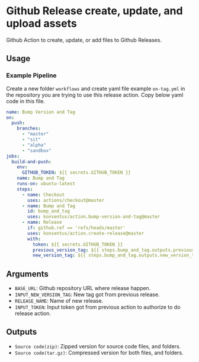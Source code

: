 # Github Release create, update, and upload assets

Github Action to create, update, or add files to Github Releases.

## Usage

### Example Pipeline

Create a new folder `workflows` and create yaml file example `on-tag.yml` in the repository you are trying to use this release action. Copy below yaml code in this file.

```yaml
name: Bump Version and Tag
on:
  push:
    branches:
      - "master"
      - "sit"
      - "alpha"
      - "sandbox"
jobs:
  build-and-push:
    env:
      GITHUB_TOKEN: ${{ secrets.GITHUB_TOKEN }}
    name: Bump and Tag
    runs-on: ubuntu-latest
    steps:
      - name: Checkout
        uses: actions/checkout@master
      - name: Bump and Tag
        id: bump_and_tag
        uses: konsentus/action.bump-version-and-tag@master
      - name: Release
        if: github.ref == 'refs/heads/master'
        uses: konsentus/action.create-release@master
        with:
          token: ${{ secrets.GITHUB_TOKEN }}
          previous_version_tag: ${{ steps.bump_and_tag.outputs.previous_version_tag }}
          new_version_tag: ${{ steps.bump_and_tag.outputs.new_version_tag }}
```
## Arguments

- `BASE_URL`: Github repository URL where release happen.
- `INPUT_NEW_VERSION_TAG`: New tag got from previous release.
- `RELEASE_NAME`: Name of new release.
- `INPUT_TOKEN`: Input token got from previous action to authorize to do release action.


## Outputs

- `Source code(zip)`: Zipped version for  source code files, and folders.
- `Source code(tar.gz)`: Compressed version for both files, and folders.
